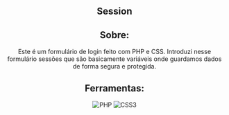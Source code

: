 <div align="center"> 

## Session 

## Sobre:
Este é um formulário de login feito com PHP e CSS.
Introduzi nesse formulário sessões que são basicamente 
variáveis onde guardamos dados de forma segura e protegida.

## Ferramentas:

 ![PHP](https://img.shields.io/badge/php-%23777BB4.svg?style=for-the-badge&logo=php&logoColor=white)
![CSS3](https://img.shields.io/badge/css3-%231572B6.svg?style=for-the-badge&logo=css3&logoColor=white)

